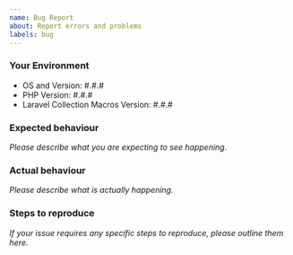 ```yaml
---
name: Bug Report
about: Report errors and problems
labels: bug
---
```


### Your Environment

- OS and Version: #.#.#
- PHP Version: #.#.#
- Laravel Collection Macros Version: #.#.#

### Expected behaviour

*Please describe what you are expecting to see happening.*

### Actual behaviour

*Please describe what is actually happening.*

### Steps to reproduce

*If your issue requires any specific steps to reproduce, please outline them here.*
